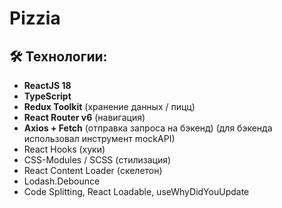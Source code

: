# Pizzia
## 🛠 Технологии:
- **ReactJS 18**
- **TypeScript**
- **Redux Toolkit** (хранение данных / пицц)
- **React Router v6** (навигация)
- **Axios + Fetch** (отправка запроса на бэкенд) (для бэкенда использовал инструмент mockAPI)
- React Hooks (хуки)
- CSS-Modules / SCSS (стилизация)
- React Content Loader (скелетон)
- Lodash.Debounce
- Code Splitting, React Loadable, useWhyDidYouUpdate
